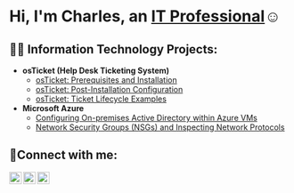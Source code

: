 <h1>Hi, I'm Charles, an <a href="https://linkedin.com/in/charlesasianya">IT Professional</a>☺</h1>

<h2>👨‍💻 Information Technology Projects:</h2>

- <b>osTicket (Help Desk Ticketing System)</b>
  - [osTicket: Prerequisites and Installation](https://github.com/Chalx00/ostickets-prereqs)
  - [osTicket: Post-Installation Configuration](https://github.com/Chalx00/post-install-config)
  - [osTicket: Ticket Lifecycle Examples](https://github.com/Chalx00/ticket-lifecycle)
- <b>Microsoft Azure</b>
  - [Configuring On-premises Active Directory within Azure VMs](https://github.com/Chalx00/configure-ad)
  - [Network Security Groups (NSGs) and Inspecting Network Protocols](https://github.com/Chalx00/azure-network-protocols)

<h2>🤳Connect with me:</h2>

[<img align="left" alt="Josh | Twitter" width="22px" src="https://cdn.jsdelivr.net/npm/simple-icons@v3/icons/twitter.svg" />][twitter]
[<img align="left" alt="Josh | LinkedIn" width="22px" src="https://cdn.jsdelivr.net/npm/simple-icons@v3/icons/linkedin.svg" />][linkedin]
[<img align="left" alt="Josh | Instagram" width="22px" src="https://cdn.jsdelivr.net/npm/simple-icons@v3/icons/instagram.svg" />][instagram]

[twitter]: https://twitter.com/Josh
[instagram]: https://www.instagram.com/Josh
[linkedin]: https://linkedin.com/in/Josh
